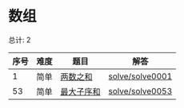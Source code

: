 # 数组

<!--- table -->


总计: 2

| 序号 | 难度 | 题目                    | 解答                      |
| ---- | ---- | ------------------ | ---------------- |
| 1 | 简单 | [两数之和](https://leetcode-cn.com/problems/two-sum/) | [solve/solve0001](../solve/solve0001)|
| 53 | 简单 | [最大子序和](https://leetcode-cn.com/problems/maximum-subarray/) | [solve/solve0053](../solve/solve0053)|

